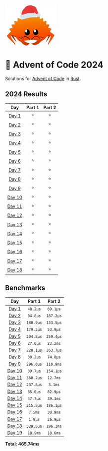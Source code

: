 <img src="./.assets/christmas_ferris.png" width="164">

# 🎄 Advent of Code 2024

Solutions for [Advent of Code](https://adventofcode.com/) in [Rust](https://www.rust-lang.org/).

<!--- advent_readme_stars table --->
## 2024 Results

| Day | Part 1 | Part 2 |
| :---: | :---: | :---: |
| [Day 1](https://adventofcode.com/2024/day/1) | ⭐ | ⭐ |
| [Day 2](https://adventofcode.com/2024/day/2) | ⭐ | ⭐ |
| [Day 3](https://adventofcode.com/2024/day/3) | ⭐ | ⭐ |
| [Day 4](https://adventofcode.com/2024/day/4) | ⭐ | ⭐ |
| [Day 5](https://adventofcode.com/2024/day/5) | ⭐ | ⭐ |
| [Day 6](https://adventofcode.com/2024/day/6) | ⭐ | ⭐ |
| [Day 7](https://adventofcode.com/2024/day/7) | ⭐ | ⭐ |
| [Day 8](https://adventofcode.com/2024/day/8) | ⭐ | ⭐ |
| [Day 9](https://adventofcode.com/2024/day/9) | ⭐ | ⭐ |
| [Day 10](https://adventofcode.com/2024/day/10) | ⭐ | ⭐ |
| [Day 11](https://adventofcode.com/2024/day/11) | ⭐ | ⭐ |
| [Day 12](https://adventofcode.com/2024/day/12) | ⭐ | ⭐ |
| [Day 13](https://adventofcode.com/2024/day/13) | ⭐ | ⭐ |
| [Day 14](https://adventofcode.com/2024/day/14) | ⭐ | ⭐ |
| [Day 15](https://adventofcode.com/2024/day/15) | ⭐ | ⭐ |
| [Day 16](https://adventofcode.com/2024/day/16) | ⭐ | ⭐ |
| [Day 17](https://adventofcode.com/2024/day/17) | ⭐ | ⭐ |
| [Day 18](https://adventofcode.com/2024/day/18) | ⭐ | ⭐ |
<!--- advent_readme_stars table --->

<!--- benchmarking table --->
## Benchmarks

| Day | Part 1 | Part 2 |
| :---: | :---: | :---:  |
| [Day 1](./src/bin/01.rs) | `48.2µs` | `69.1µs` |
| [Day 2](./src/bin/02.rs) | `84.8µs` | `187.2µs` |
| [Day 3](./src/bin/03.rs) | `180.9µs` | `133.5µs` |
| [Day 4](./src/bin/04.rs) | `179.2µs` | `53.9µs` |
| [Day 5](./src/bin/05.rs) | `204.8µs` | `259.4µs` |
| [Day 6](./src/bin/06.rs) | `27.0µs` | `23.2ms` |
| [Day 7](./src/bin/07.rs) | `228.1µs` | `263.7µs` |
| [Day 8](./src/bin/08.rs) | `30.2µs` | `74.0µs` |
| [Day 9](./src/bin/09.rs) | `296.0µs` | `110.9ms` |
| [Day 10](./src/bin/10.rs) | `89.7µs` | `154.1µs` |
| [Day 11](./src/bin/11.rs) | `360.2µs` | `12.7ms` |
| [Day 12](./src/bin/12.rs) | `237.8µs` | `3.1ms` |
| [Day 13](./src/bin/13.rs) | `85.0µs` | `82.9µs` |
| [Day 14](./src/bin/14.rs) | `47.7µs` | `39.3ms` |
| [Day 15](./src/bin/15.rs) | `215.5µs` | `186.1µs` |
| [Day 16](./src/bin/16.rs) | `7.5ms` | `30.9ms` |
| [Day 17](./src/bin/17.rs) | `1.9µs` | `26.9µs` |
| [Day 18](./src/bin/18.rs) | `529.5µs` | `196.3ms` |
| [Day 19](./src/bin/19.rs) | `18.9ms` | `18.6ms` |

**Total: 465.74ms**
<!--- benchmarking table --->
